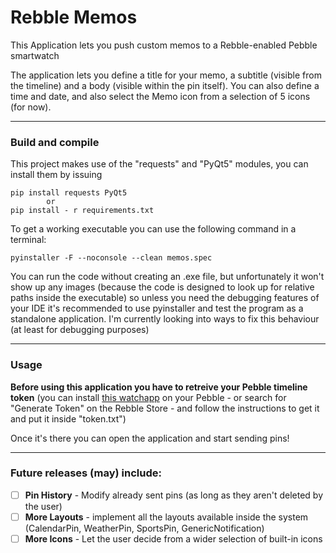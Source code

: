 # Rebble Memos
This Application lets you push custom memos to a Rebble-enabled Pebble smartwatch

The application lets you define a title for your memo, a subtitle (visible from the timeline) and a body (visible within the pin itself). You can also define a time and date, and also select the Memo icon from a selection of 5 icons (for now).
***
### Build and compile
This project makes use of the "requests" and "PyQt5" modules, you can install them by issuing
```
pip install requests PyQt5
		or
pip install - r requirements.txt

```

To get a working executable you can use the following command in a terminal:
```
pyinstaller -F --noconsole --clean memos.spec
```
You can run the code without creating an .exe file, but unfortunately it won't show up any images (because the code is designed to look up for relative paths inside the executable) so unless you need the debugging features of your IDE it's recommended to use pyinstaller and test the program as a standalone application. I'm currently looking into ways to fix this behaviour (at least for debugging purposes)

***
### Usage
**Before using this application you have to retreive your Pebble timeline token** (you can install [this watchapp](https://apps.rebble.io/en_US/application/5d9ac26dc393f54d6b5f5445) on your Pebble - or search for "Generate Token" on the Rebble Store - and follow the instructions to get it and put it inside "token.txt")

Once it's there you can open the application and start sending pins!
***
### Future releases (may) include:
- [ ] **Pin History** - Modify already sent pins (as long as they aren't deleted by the user)
- [ ] **More Layouts** - implement all the layouts available inside the system (CalendarPin, WeatherPin, SportsPin, GenericNotification)
- [ ] **More Icons** - Let the user decide from a wider selection of built-in icons
